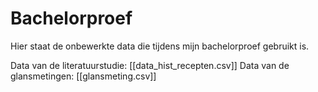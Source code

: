 # Bachelorproef
Hier staat de onbewerkte data die tijdens mijn bachelorproef gebruikt is.

Data van de literatuurstudie: [[data_hist_recepten.csv]]
Data van de glansmetingen: [[glansmeting.csv]]
